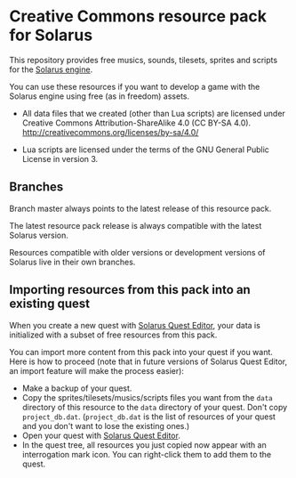 # Creative Commons resource pack for Solarus

This repository provides free
musics, sounds, tilesets, sprites and scripts
for the
[Solarus engine](https://github.com/solarus-games/solarus).

You can use these resources if you want to develop a game with the
Solarus engine using free (as in freedom) assets.

- All data files that we created (other than Lua scripts) are licensed under
Creative Commons Attribution-ShareAlike 4.0 (CC BY-SA 4.0).
http://creativecommons.org/licenses/by-sa/4.0/

- Lua scripts are licensed under the terms of the GNU General Public License
in version 3.

## Branches

Branch master always points to the latest release of this resource pack.

The latest resource pack release is always compatible
with the latest Solarus version.

Resources compatible with older versions or development versions of Solarus
live in their own branches.

## Importing resources from this pack into an existing quest

When you create a new quest with
[Solarus Quest Editor](https://github.com/solarus-games/solarus-quest-editor),
your data is initialized with a subset of free resources from this pack.

You can import more content from this pack into your quest if you want.
Here is how to proceed
(note that in future versions of Solarus Quest Editor, an import feature
will make the process easier):

- Make a backup of your quest.
- Copy the sprites/tilesets/musics/scripts files you want from the
  `data` directory of this resource to the `data` directory of your
  quest. Don't copy `project_db.dat`.
  (`project_db.dat` is the list of resources of your quest and you don't want
  to lose the existing ones.)
- Open your quest with
  [Solarus Quest Editor](http://www.solarus-games.org/development/quest-editor]).
- In the quest tree, all resources you just copied now appear with an
  interrogation mark icon.
  You can right-click them to add them to the quest.


